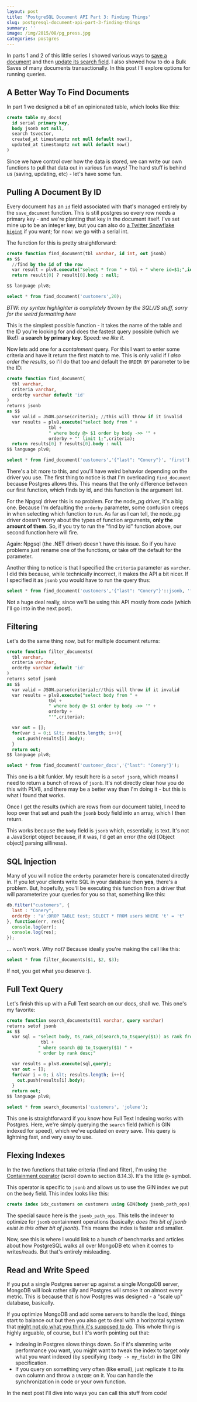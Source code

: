 ```yaml
---
layout: post
title: 'PostgreSQL Document API Part 3: Finding Things'
slug: postgresql-document-api-part-3-finding-things
summary: ''
image: /img/2015/08/pg_press.jpg
categories: postgres
---
```


In parts 1 and 2 of this little series I showed various ways to [save a document](http://rob.conery.io/2015/08/20/designing-a-postgresql-document-api/) and then [update its search field](http://rob.conery.io/2015/08/21/postgresql-document-api-part-2-full-text-search-and-bulk-save/). I also showed how to do a Bulk Saves of many documents transactionally. In this post I'll explore options for running queries.

## A Better Way To Find Documents

In part 1 we designed a bit of an opinionated table, which looks like this:

```sql
create table my_docs(
  id serial primary key,
  body jsonb not null,
  search tsvector,
  created_at timestamptz not null default now(),
  updated_at timestamptz not null default now()
)
```

Since we have control over how the data is stored, we can write our own functions to pull that data out in various fun ways! The hard stuff is behind us (saving, updating, etc) - let's have some fun.

## Pulling A Document By ID

Every document has an `id` field associated with that's managed entirely by the `save_document` function. This is still postgres so every row needs a primary key - and we're planting that key in the document itself. I've set mine up to be an integer key, but you can also do [a Twitter Snowflake `bigint`](http://rob.conery.io/2014/05/29/a-better-id-generator-for-postgresql/) if you want; for now: we go with a serial int.

The function for this is pretty straightforward:

```sql
create function find_document(tbl varchar, id int, out jsonb)
as $$
  //find by the id of the row
  var result = plv8.execute("select * from " + tbl + " where id=$1;",id);
  return result[0] ? result[0].body : null;

$$ language plv8;

select * from find_document('customers',20);
```

*BTW: my syntax highlighter is completely thrown by the SQL/JS stuff, sorry for the weird formatting here*

This is the simplest possible function - it takes the name of the table and the ID you're looking for and does the fastest query possible (which we like!): **a search by primary key**. Speed: *we like it*.

Now lets add one for a *containment* query. For this I want to enter some criteria and have it return the first match to me. This is only valid if *I also order the results*, so I'll do that too and default the `ORDER BY` parameter to be the ID:

```sql
create function find_document(
  tbl varchar,
  criteria varchar,
  orderby varchar default 'id'
)
returns jsonb
as $$
  var valid = JSON.parse(criteria); //this will throw if it invalid
  var results = plv8.execute("select body from " +
                tbl +
                " where body @> $1 order by body ->> '" +
                orderby + "' limit 1;",criteria);
  return results[0] ? results[0].body : null
$$ language plv8;

select * from find_document('customers','{"last": "Conery"}', 'first');
```

There's a bit more to this, and you'll have weird behavior depending on the driver you use. The first thing to notice is that I'm overloading `find_document` because Postgres allows this. This means that the only difference between our first function, which finds by id, and this function is the argument list.

For the Npgsql driver this is no problem. For the node_pg driver, it's a big one. Because I'm defaulting the `orderby` parameter, some confusion creeps in when selecting which function to run. As far as I can tell, the node_pg driver doesn't worry about the types of function arguments, **only the amount of them**. So, if you try to run the "find by id" function above, our second function here will fire.

Again: Npgsql (the .NET driver) doesn't have this issue. So if you have problems just rename one of the functions, or take off the default for the parameter.

Another thing to notice is that I specified the `criteria` parameter as `varcher`. I did this because, while technically incorrect, it makes the API a bit nicer. If I specified it as `jsonb` you would have to run the query thus:

```sql
select * from find_document('customers','{"last": "Conery"}'::jsonb, 'first');
```

Not a huge deal really, since we'll be using this API mostly from code (which I'll go into in the next post).

## Filtering

Let's do the same thing now, but for multiple document returns:

```sql
create function filter_documents(  
  tbl varchar,
  criteria varchar,
  orderby varchar default 'id'
)
returns setof jsonb
as $$
  var valid = JSON.parse(criteria);//this will throw if it invalid
  var results = plv8.execute("select body from " +
                tbl +
                " where body @> $1 order by body ->> '" +
                orderby +
                "'",criteria);

  var out = [];
  for(var i = 0;i &lt; results.length; i++){
    out.push(results[i].body);
  }
  return out;
$$ language plv8;

select * from find_document('customer_docs','{"last": "Conery"}');
```

This one is a bit funkier. My result here is a `setof jsonb`, which means I need to return a bunch of rows of `jsonb`. It's not directly clear how you do this with PLV8, and there may be a better way than I'm doing it - but this is what I found that works.

Once I get the results (which are rows from our document table), I need to loop over that set and push the `jsonb` body field into an array, which I then return.

This works because the `body` field is `jsonb` which, essentially, is text. It's not a JavaScript object because, if it was, I'd get an error (the old [Object object] parsing silliness).

## SQL Injection

Many of you will notice the `orderby` parameter here is concatenated directly in. If you let your clients write SQL in your database then **yes**, there's a problem. But, hopefully, you'll be executing this function from a driver that will parameterize your queries for you so that, something like this:

```js
db.filter("customers", {
  last : "Conery",
  orderBy : "a';DROP TABLE test; SELECT * FROM users WHERE 't' = 't"
}, function(err, res){
  console.log(err);
  console.log(res);
});
```

... won't work. Why not? Because ideally you're making the call like this:

```sql
select * from filter_documents($1, $2, $3);
```

If not, you get what you deserve :).

## Full Text Query

Let's finish this up with a Full Text search on our docs, shall we. This one's my favorite:

```sql
create function search_documents(tbl varchar, query varchar)
returns setof jsonb
as $$
  var sql = "select body, ts_rank_cd(search,to_tsquery($1)) as rank from " +
             tbl +
            " where search @@ to_tsquery($1) " +
            " order by rank desc;"

  var results = plv8.execute(sql,query);
  var out = [];
  for(var i = 0; i &lt; results.length; i++){
    out.push(results[i].body);
  }
  return out;
$$ language plv8;

select * from search_documents('customers', 'jolene');
```

This one is straightforward if you know how Full Text Indexing works with Postgres. Here, we're simply querying the `search` field (which is GIN indexed for speed), which we've updated on every save. This query is lightning fast, and very easy to use.

## Flexing Indexes

In the two functions that take criteria (find and filter), I'm using the [Containment operator](http://www.postgresql.org/docs/current/static/datatype-json.html) (scroll down to section 8.14.3). It's the little `@>` symbol.

This operator is specific to `jsonb` and allows us to use the GIN index we put on the `body` field. This index looks like this:

```sql
create index idx_customers on customers using GIN(body jsonb_path_ops);
```

The special sauce here is the `jsonb_path_ops`. This tells the indexer to optimize for `jsonb` containment operations (basically: *does this bit of jsonb exist in this other bit of jsonb*). This means the index is faster and smaller.

Now, see this is where I would link to a bunch of benchmarks and articles about how PostgreSQL walks all over MongoDB etc when it comes to writes/reads. But that's entirely misleading.

## Read and Write Speed

If you put a single Postgres server up against a single MongoDB server, MongoDB will look rather silly and Postgres will smoke it on almost every metric. This is because that is how Postgres was designed - a "scale up" database, basically.

If you optimize MongoDB and add some servers to handle the load, things start to balance out but then you also get to deal with a horizontal system that [might not do what you think it's supposed to do](https://aphyr.com/posts/322-call-me-maybe-mongodb-stale-reads). This whole thing is highly arguable, of course, but I it's worth pointing out that:

 - Indexing in Postgres slows things down. So if it's slamming write performance you want, you might want to tweak the index to target only what you want indexed (by specifying `(body -> my_field)` in the GIN specification.
 - If you query on something very often (like email), just replicate it to its own column and throw a `UNIQUE` on it. You can handle the synchronization in code or your own function.

In the next post I'll dive into ways you can call this stuff from code!
